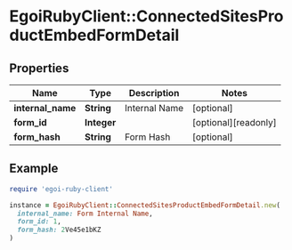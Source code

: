 # EgoiRubyClient::ConnectedSitesProductEmbedFormDetail

## Properties

| Name | Type | Description | Notes |
| ---- | ---- | ----------- | ----- |
| **internal_name** | **String** | Internal Name | [optional] |
| **form_id** | **Integer** |  | [optional][readonly] |
| **form_hash** | **String** | Form Hash | [optional] |

## Example

```ruby
require 'egoi-ruby-client'

instance = EgoiRubyClient::ConnectedSitesProductEmbedFormDetail.new(
  internal_name: Form Internal Name,
  form_id: 1,
  form_hash: 2Ve45e1bKZ
)
```

